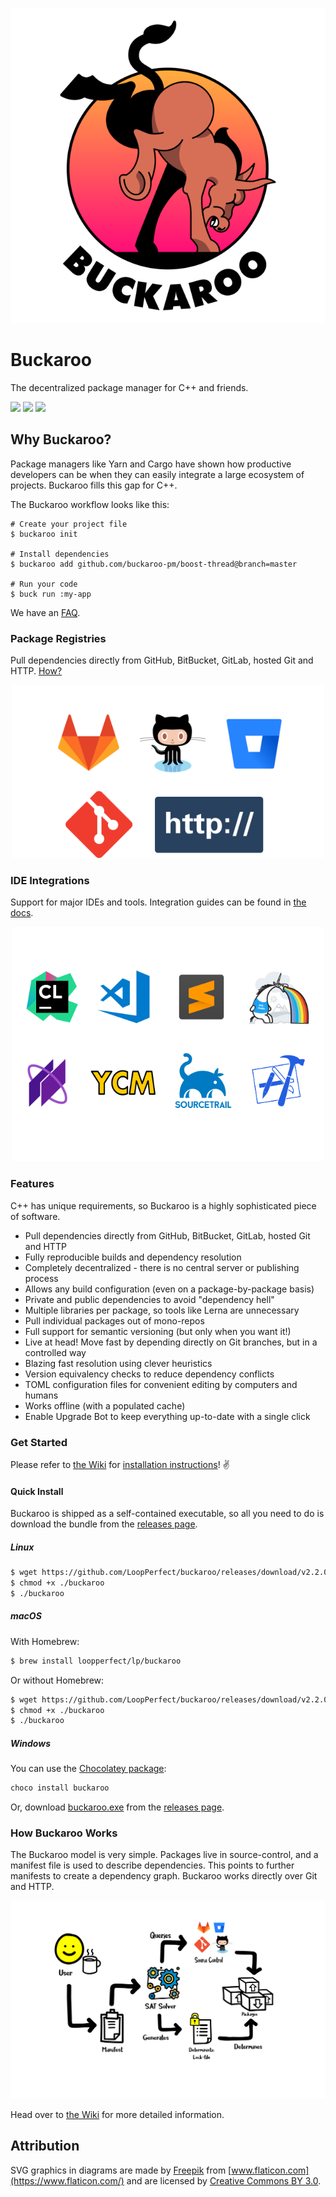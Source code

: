 <p align="center">
  <img src="www/logo-medium.png?raw=true" alt="Buckaroo" />
</p>

# Buckaroo

The decentralized package manager for C++ and friends.

[![](https://img.shields.io/travis/LoopPerfect/buckaroo/buckaroo-redux.svg)](https://travis-ci.org/LoopPerfect/buckaroo) [![](https://img.shields.io/appveyor/ci/njlr/buckaroo/buckaroo-redux.svg)](https://ci.appveyor.com/project/njlr/buckaroo)
[![](https://img.shields.io/badge/docs-wiki-blue.svg)](https://github.com/LoopPerfect/buckaroo/wiki)

## Why Buckaroo?

Package managers like Yarn and Cargo have shown how productive developers can be when they can easily integrate a large ecosystem of projects. Buckaroo fills this gap for C++.

The Buckaroo workflow looks like this:

```bash=
# Create your project file
$ buckaroo init

# Install dependencies
$ buckaroo add github.com/buckaroo-pm/boost-thread@branch=master

# Run your code
$ buck run :my-app
```

We have an [FAQ](https://github.com/LoopPerfect/buckaroo/wiki/FAQ).

### Package Registries

Pull dependencies directly from GitHub, BitBucket, GitLab, hosted Git and HTTP. [How?](https://github.com/LoopPerfect/buckaroo/wiki/Git-as-a-Package-Registry)

<p align="center">
  <img src="www/registries.png?raw=true" alt="Package Registries" width="500px" />
</p>

### IDE Integrations

Support for major IDEs and tools. Integration guides can be found in [the docs](https://github.com/LoopPerfect/buckaroo/wiki/).

<p align="center">
  <img src="www/ides.png?raw=true" alt="IDE Integrations" width="500px" />
</p>

### Features

C++ has unique requirements, so Buckaroo is a highly sophisticated piece of software.

 * Pull dependencies directly from GitHub, BitBucket, GitLab, hosted Git and HTTP
 * Fully reproducible builds and dependency resolution
 * Completely decentralized - there is no central server or publishing process
 * Allows any build configuration (even on a package-by-package basis)
 * Private and public dependencies to avoid "dependency hell"
 * Multiple libraries per package, so tools like Lerna are unnecessary
 * Pull individual packages out of mono-repos
 * Full support for semantic versioning (but only when you want it!)
 * Live at head! Move fast by depending directly on Git branches, but in a controlled way
 * Blazing fast resolution using clever heuristics
 * Version equivalency checks to reduce dependency conflicts
 * TOML configuration files for convenient editing by computers and humans
 * Works offline (with a populated cache)
 * Enable Upgrade Bot to keep everything up-to-date with a single click

### Get Started

Please refer to [the Wiki](https://github.com/LoopPerfect/buckaroo/wiki) for [installation instructions](https://github.com/LoopPerfect/buckaroo/wiki/installation)! ✌️

#### Quick Install

Buckaroo is shipped as a self-contained executable, so all you need to do is download the bundle from the [releases page](https://github.com/LoopPerfect/buckaroo/releases).

##### Linux

```bash
$ wget https://github.com/LoopPerfect/buckaroo/releases/download/v2.2.0/buckaroo-linux -O buckaroo
$ chmod +x ./buckaroo
$ ./buckaroo
```

##### macOS

With Homebrew:

```bash
$ brew install loopperfect/lp/buckaroo
```

Or without Homebrew:

```bash
$ wget https://github.com/LoopPerfect/buckaroo/releases/download/v2.2.0/buckaroo-macos -O buckaroo
$ chmod +x ./buckaroo
$ ./buckaroo
```

##### Windows

You can use the [Chocolatey package](https://chocolatey.org/packages/buckaroo): 

```bash
choco install buckaroo
```

Or, download [buckaroo.exe](https://github.com/LoopPerfect/buckaroo/releases/download/v2.0.3/buckaroo-windows.exe) from the [releases page](https://github.com/LoopPerfect/buckaroo/releases/v2.2.0).

### How Buckaroo Works

The Buckaroo model is very simple. Packages live in source-control, and a manifest file is used to describe dependencies. This points to further manifests to create a dependency graph. Buckaroo works directly over Git and HTTP.

<p align="center">
  <img src="www/how-buckaroo-works.png?raw=true" alt="Buckaroo" />
</p>

Head over to [the Wiki](https://github.com/LoopPerfect/buckaroo/wiki) for more detailed information.

## Attribution

SVG graphics in diagrams are made by [Freepik](http://www.freepik.com/) from [www.flaticon.com](https://www.flaticon.com/) and are licensed by [Creative Commons BY 3.0](http://creativecommons.org/licenses/by/3.0/).
